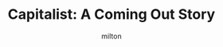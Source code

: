 ---
layout: post
title: "Capitalist: A Coming Out Story"
author: milton
categories: [  ]
image: assets/images/milton-large.jpg
featured: false
hidden: true
---